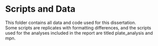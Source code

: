 # Scripts and Data
This folder contains all data and code used for this dissertation. <br/>
Some scripts are replicates with formatting differences, and the scripts used for the analyses included in the report are titled plate_analysis and mpn.
